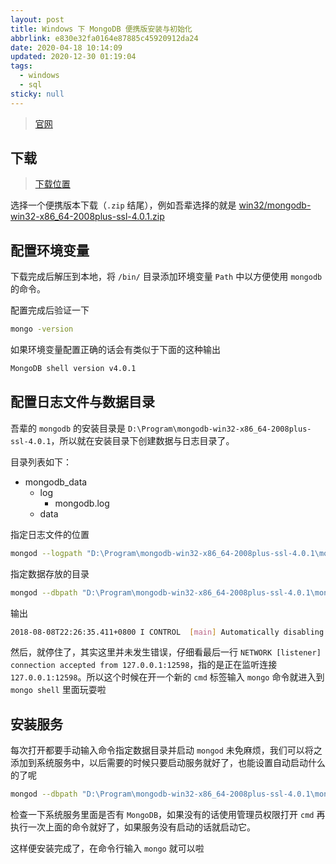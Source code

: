 ```yaml
---
layout: post
title: Windows 下 MongoDB 便携版安装与初始化
abbrlink: e830e32fa0164e87885c45920912da24
date: 2020-04-18 10:14:09
updated: 2020-12-30 01:19:04
tags:
  - windows
  - sql
sticky: null
---
```


> [官网](https://www.mongodb.org/)

## 下载

> [下载位置](https://www.mongodb.org/dl/win32/x86_64-2008plus-ssl)

选择一个便携版本下载（`.zip` 结尾），例如吾辈选择的就是 [win32/mongodb-win32-x86_64-2008plus-ssl-4.0.1.zip](http://downloads.mongodb.org/win32/mongodb-win32-x86_64-2008plus-ssl-4.0.1.zip)

## 配置环境变量

下载完成后解压到本地，将 `/bin/` 目录添加环境变量 `Path` 中以方便使用 `mongodb` 的命令。

配置完成后验证一下

```sh
mongo -version
```

如果环境变量配置正确的话会有类似于下面的这种输出

```sh
MongoDB shell version v4.0.1
```

## 配置日志文件与数据目录

吾辈的 `mongodb` 的安装目录是 `D:\Program\mongodb-win32-x86_64-2008plus-ssl-4.0.1`，所以就在安装目录下创建数据与日志目录了。

目录列表如下：

- mongodb_data
  - log
    - mongodb.log
  - data

指定日志文件的位置

```sh
mongod --logpath "D:\Program\mongodb-win32-x86_64-2008plus-ssl-4.0.1\mongodb_data\log\mongodb.log"
```

指定数据存放的目录

```sh
mongod --dbpath "D:\Program\mongodb-win32-x86_64-2008plus-ssl-4.0.1\mongodb_data\data"
```

输出

```sh
2018-08-08T22:26:35.411+0800 I CONTROL  [main] Automatically disabling TLS 1.0, to force-enable TLS 1.0 specify --sslDisabledProtocols 'none'
```

然后，就停住了，其实这里并未发生错误，仔细看最后一行 `NETWORK [listener] connection accepted from 127.0.0.1:12598`，指的是正在监听连接 `127.0.0.1:12598`。所以这个时候在开一个新的 `cmd` 标签输入 `mongo` 命令就进入到 `mongo shell` 里面玩耍啦

## 安装服务

每次打开都要手动输入命令指定数据目录并启动 `mongod` 未免麻烦，我们可以将之添加到系统服务中，以后需要的时候只要启动服务就好了，也能设置自动启动什么的了呢

```sh
mongod --dbpath "D:\Program\mongodb-win32-x86_64-2008plus-ssl-4.0.1\mongodb_data\data" --logpath "D:\Program\mongodb-win32-x86_64-2008plus-ssl-4.0.1\mongodb_data\log\mongodb.log" --auth --install --serviceName "MongoDB"
```

检查一下系统服务里面是否有 `MongoDB`，如果没有的话使用管理员权限打开 `cmd` 再执行一次上面的命令就好了，如果服务没有启动的话就启动它。

这样便安装完成了，在命令行输入 `mongo` 就可以啦
